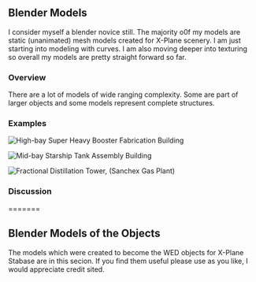 ## Blender Models

I consider myself a blender novice still. The majority o0f my models are static (unanimated) mesh models created for X-Plane scenery. I am just starting into modeling with curves. I am also moving deeper into texturing so overall my models are pretty straight forward so far.

### Overview

There are a lot of models of wide ranging complexity. Some are part of larger objects and some models represent complete structures.

### Examples 

![High-bay Super Heavy Booster Fabrication Building](https://github.com/medmatix/XPStarbase/blob/main/images/SHHighbay.png)

![Mid-bay Starship Tank Assembly Building](https://github.com/medmatix/XPStarbase/blob/main/images/Midbay_Render.png)

![Fractional Distillation Tower, (Sanchex Gas Plant)](https://github.com/medmatix/XPStarbase/blob/main/images/Sanchez%20Gas%20Plant.png)

### Discussion 

=======

## Blender Models of the Objects

The models which were created to become the WED objects for X-Plane Stabase are in this secion. If you find them useful please use as you like, I would appreciate credit sited.